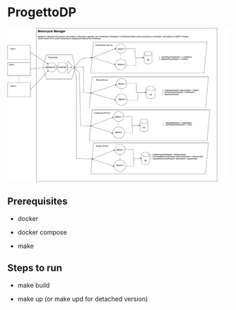 # ProgettoDP

![alt text](architecture.png "Architecture")

## Prerequisites

- docker

- docker compose

- make

## Steps to run

- make build

- make up (or make upd for detached version)